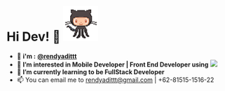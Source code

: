 # Hi Dev! 👋 <img src="https://raw.githubusercontent.com/iCharlesZ/FigureBed/master/img/octocat.gif" width="80">


- 👋 **i'm :** **<a href="http://instagram.com/rendyadittt/">@rendyadittt</a>**
- 👀 **I’m interested in Mobile Developer | Front End Developer using** <img src="https://raharja.ac.id/wp-content/uploads/2020/11/Flutter-Cover.png" width="80">
- 🌱 **I’m currently learning to be FullStack Developer**
- 📫 You can email me to rendyadittt@gmail.com | +62-81515-1516-22
